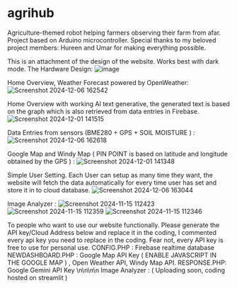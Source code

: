 # agrihub
Agriculture-themed robot helping farmers observing their farm from afar. Project based on Arduino microcontroller. 
Special thanks to my beloved project members: Hureen and Umar for making everything possible. 


This is an attachment of the design of the website. Works best with dark mode.
The Hardware Design:
![image](https://github.com/user-attachments/assets/cca4e9af-e968-4174-823d-48322e31a397)

Home Overview, Weather Forecast powered by OpenWeather:
![Screenshot 2024-12-06 162542](https://github.com/user-attachments/assets/b92eb1e3-0462-4842-9b0b-60f01bdb85d3)

Home Overview with working AI text generative, the generated text is based on the graph which is also retrieved from data entries in Firebase.
![Screenshot 2024-12-01 141515](https://github.com/user-attachments/assets/3c5b5300-ef3a-45eb-9963-70561dbf08ef)

Data Entries from sensors (BME280 + GPS + SOIL MOISTURE ) :
![Screenshot 2024-12-06 162618](https://github.com/user-attachments/assets/e06a2e25-4850-43a0-b617-2fea4e08dae8)

Google Map and Windy Map ( PIN POINT is based on latitude and longitude obtained by the GPS ) :
![Screenshot 2024-12-01 141348](https://github.com/user-attachments/assets/e6877993-5991-4e37-a247-ddefee684494)

Simple User Setting. Each User can setup as many time they want, the website will fetch the data automatically for every time user has set and store it in to cloud database.
![Screenshot 2024-12-06 163044](https://github.com/user-attachments/assets/655d87a7-4eaa-4b52-801a-0ce2f41c9d65)

Image Analyzer :
![Screenshot 2024-11-15 112423](https://github.com/user-attachments/assets/82c16be2-b533-4b9e-9582-af29419e959f)
![Screenshot 2024-11-15 112359](https://github.com/user-attachments/assets/7caff123-999e-46d3-8e3f-9ea6bce8ac98)
![Screenshot 2024-11-15 112346](https://github.com/user-attachments/assets/f33cd56d-ccf8-460a-bdd8-c0790c3ebf35)


To people who want to use our website functionally. Please generate the API key/Cloud Address below and replace it in the coding, I commented every api key you need to replace in the coding.
Fear not, every API key is free to use for personal use.
CONFIG.PHP : Firebase realtime database
NEWDASHBOARD.PHP : Google Map API Key ( ENABLE JAVASCRIPT IN THE GOOGLE MAP ) , Open Weather API, Windy Map API.
RESPONSE.PHP: Google Gemini API Key
\n\n\n\n
Image Analyzer : ( Uploading soon, coding hosted on streamlit )



